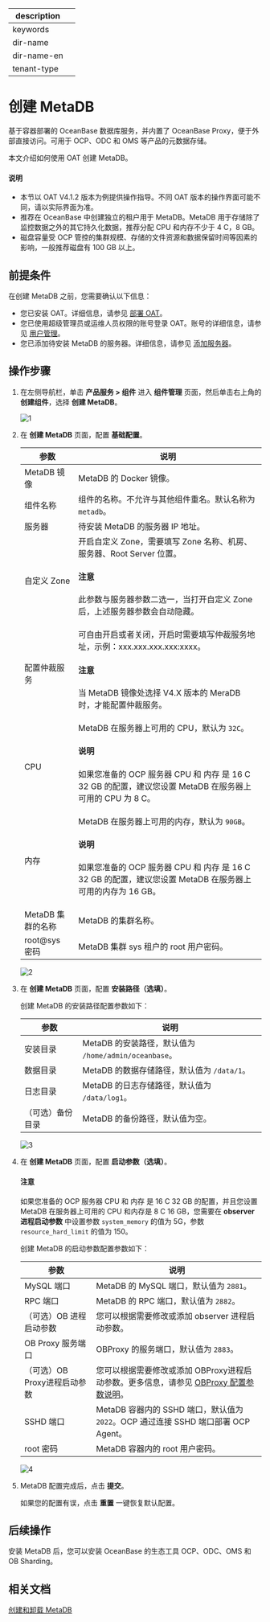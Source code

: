 |description||
|---|---|
|keywords||
|dir-name||
|dir-name-en||
|tenant-type||

# 创建 MetaDB

基于容器部署的 OceanBase 数据库服务，并内置了 OceanBase Proxy，便于外部直接访问。可用于 OCP、ODC 和 OMS 等产品的元数据存储。

本文介绍如何使用 OAT 创建 MetaDB。

<main id="notice" type='explain'>
   <h4>说明</h4>
   <p><ul><li>本节以 OAT V4.1.2 版本为例提供操作指导。不同 OAT 版本的操作界面可能不同，请以实际界面为准。</li><li>推荐在 OceanBase 中创建独立的租户用于 MetaDB。MetaDB 用于存储除了监控数据之外的其它持久化数据，推荐分配 CPU 和内存不少于 4 C，8 GB。</li><li>磁盘容量受 OCP 管控的集群规模、存储的文件资源和数据保留时间等因素的影响，一般推荐磁盘有 100 GB 以上。</li></ul></p>
</main>

## 前提条件

在创建 MetaDB 之前，您需要确认以下信息：

* 您已安装 OAT。详细信息，请参见 [部署 OAT](../../200.preparations-before-deploy/400.deploy-oat.md)。
* 您已使用超级管理员或运维人员权限的账号登录 OAT。账号的详细信息，请参见 [用户管理](https://www.oceanbase.com/docs/enterprise-oat-doc-cn-10000000002024815)。
* 您已添加待安装 MetaDB 的服务器。详细信息，请参见 [添加服务器](../100.configuring-the-deploy-environment-through-oat/100.add-server.md)。

## 操作步骤

1. 在左侧导航栏，单击 **产品服务 \> 组件** 进入 **组件管理** 页面，然后单击右上角的 **创建组件**，选择 **创建 MetaDB**。

    ![1](https://obbusiness-private.oss-cn-shanghai.aliyuncs.com/doc/img/observer-enterprise/V4.2.2/400.deploy/OAT420/2%E5%88%9B%E5%BB%BAmetadb-0.png)

2. 在 **创建 MetaDB** 页面，配置 **基础配置**。

    | 参数 | 说明 |
    |------|------|
    | MetaDB 镜像 | MetaDB 的 Docker 镜像。 |
    | 组件名称 | 组件的名称。不允许与其他组件重名。默认名称为 `metadb`。 |
    | 服务器 | 待安装 MetaDB 的服务器 IP 地址。 |
    | 自定义 Zone | 开启自定义 Zone，需要填写 Zone 名称、机房、服务器、Root Server 位置。<main id="notice" type='notice'><h4>注意</h4><p>此参数与服务器参数二选一，当打开自定义 Zone 后，上述服务器参数会自动隐藏。</p></main>|
    | 配置仲裁服务 | 可自由开启或者关闭，开启时需要填写仲裁服务地址，示例：xxx.xxx.xxx.xxx:xxxx。<main id="notice" type='notice'><h4>注意</h4><p>当 MetaDB 镜像处选择 V4.X 版本的 MeraDB 时，才能配置仲裁服务。</p></main>|
    | CPU | MetaDB 在服务器上可用的 CPU，默认为 `32C`。 <main id="notice" type='explain'><h4>说明</h4><p>如果您准备的 OCP 服务器 CPU 和 内存 是 16 C 32 GB 的配置，建议您设置 MetaDB 在服务器上可用的 CPU 为 8 C。</p></main>|
    | 内存 | MetaDB 在服务器上可用的内存，默认为 `90GB`。 <main id="notice" type='explain'><h4>说明</h4><p>如果您准备的 OCP 服务器 CPU 和 内存 是 16 C 32 GB 的配置，建议您设置 MetaDB 在服务器上可用的内存为 16 GB。</p></main>|
    | MetaDB 集群的名称 | MetaDB 的集群名称。 |
    | root@sys 密码 | MetaDB 集群 sys 租户的 root 用户密码。 |

    ![2](https://obbusiness-private.oss-cn-shanghai.aliyuncs.com/doc/img/observer-enterprise/V4.2.2/400.deploy/OAT420/2%E5%88%9B%E5%BB%BAmetadb-1%E5%9F%BA%E7%A1%80%E8%AE%BE%E7%BD%AE.png)

3. 在 **创建 MetaDB** 页面，配置 **安装路径（选填）**。

    创建 MetaDB 的安装路径配置参数如下：

    | 参数 | 说明 |
    |------|------|
    | 安装目录 | MetaDB 的安装路径，默认值为 `/home/admin/oceanbase`。 |
    | 数据目录 | MetaDB 的数据存储路径，默认值为 `/data/1`。 |
    | 日志目录 | MetaDB 的日志存储路径，默认值为 `/data/log1`。 |
    | （可选）备份目录 | MetaDB 的备份路径，默认值为空。 |

    ![3](https://obbusiness-private.oss-cn-shanghai.aliyuncs.com/doc/img/observer-enterprise/V4.0.0/4.deploy-the-oceanbase-database/OAT/create-metadb/3%E5%AE%89%E8%A3%85%E8%B7%AF%E5%BE%84.png)

4. 在 **创建 MetaDB** 页面，配置 **启动参数（选填）**。

    <main id="notice" type='notice'>
      <h4>注意</h4>
      <p>如果您准备的 OCP 服务器 CPU 和 内存 是 16 C 32 GB 的配置，并且您设置 MetaDB 在服务器上可用的 CPU 和内存是 8 C 16 GB，您需要在 <b>observer 进程启动参数</b> 中设置参数 <code>system_memory</code> 的值为 5G，参数 <code>resource_hard_limit</code> 的值为 150。</p>
    </main>

    创建 MetaDB 的启动参数配置参数如下：

    | 参数 | 说明 |
    |------|------|
    | MySQL 端口 | MetaDB 的 MySQL 端口，默认值为 `2881`。 |
    | RPC 端口 | MetaDB 的 RPC 端口，默认值为 `2882`。 |
    | （可选）OB 进程启动参数 | 您可以根据需要修改或添加 observer 进程启动参数。 |
    | OB Proxy 服务端口 | OBProxy 的服务端口，默认值为 `2883`。 |
    | （可选）OB Proxy进程启动参数 | 您可以根据需要修改或添加 OBProxy进程启动参数。更多信息，请参见 [OBProxy 配置参数说明](https://www.oceanbase.com/docs/enterprise-odp-enterprise-cn-10000000001717341)。 |
    | SSHD 端口 | MetaDB 容器内的 SSHD 端口，默认值为 `2022`。OCP 通过连接 SSHD 端口部署 OCP Agent。 |
    | root 密码 | MetaDB 容器内的 root 用户密码。 |

    ![4](https://obbusiness-private.oss-cn-shanghai.aliyuncs.com/doc/img/observer-enterprise/V4.0.0/4.deploy-the-oceanbase-database/OAT/create-metadb/4%E5%90%AF%E5%8A%A8%E5%8F%82%E6%95%B0.png)

5. MetaDB 配置完成后，点击 **提交**。

   如果您的配置有误，点击 **重置** 一键恢复默认配置。

## 后续操作

安装 MetaDB 后，您可以安装 OceanBase 的生态工具 OCP、ODC、OMS 和 OB Sharding。

## 相关文档

[创建和卸载 MetaDB](https://www.oceanbase.com/docs/enterprise-oat-doc-cn-1000000000304898)
